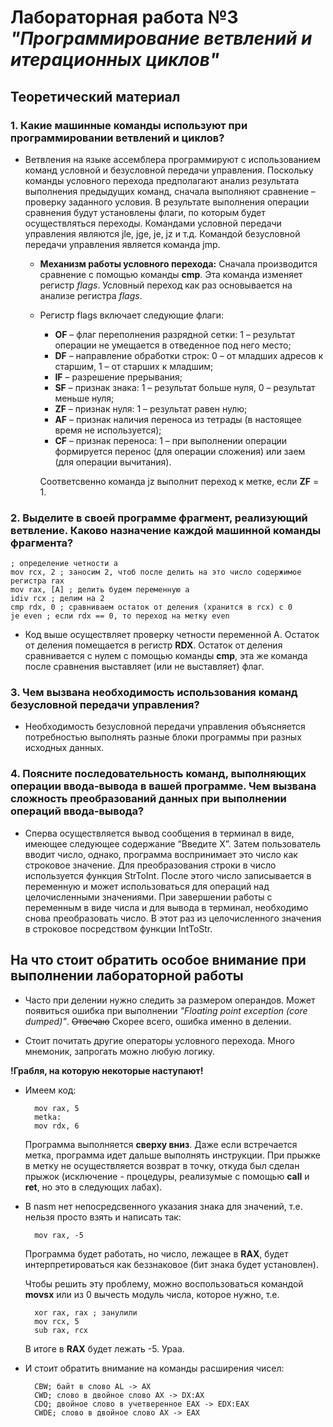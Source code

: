 # Лабораторная работа №3 *"Программирование ветвлений и итерационных циклов"*

## Теоретический материал
### 1. Какие машинные команды используют при программировании ветвлений и циклов?
* Ветвления на языке ассемблера программируют с использованием команд условной и безусловной передачи управления. Поскольку команды условного перехода предполагают анализ результата выполнения предыдущих команд, сначала выполняют сравнение – проверку заданного условия. В результате выполнения операции сравнения будут установлены флаги, по которым будет осуществляться переходы. 
Командами условной передачи управления являются jle, jge, je, jz и т.д. Командой безусловной передачи управления является команда jmp.

  * **Механизм работы условного перехода:**
Сначала производится сравнение с помощью команды **cmp**. Эта команда изменяет регистр *flags*. Условный переход как раз основывается на анализе регистра *flags*.

  * Регистр flags включает следующие флаги:
    * **ОF** – флаг переполнения разрядной сетки: 1 – результат операции не умещается в отведенное под него место;
    * **DF** – направление обработки строк: 0 – от младших адресов к старшим, 1 – от старших к младшим;
    * **IF** – разрешение прерывания;
    * **SF** – признак знака: 1 – результат больше нуля, 0 – результат меньше нуля;
    * **ZF** – признак нуля: 1 – результат равен нулю;
    * **АF** – признак наличия переноса из тетрады (в настоящее время не используется);
    * **СF** – признак переноса: 1 – при выполнении операции формируется перенос (для операции сложения) или заем (для операции вычитания).


    Соответсвенно команда jz выполнит переход к метке, если **ZF** = 1.

### 2. Выделите в своей программе фрагмент, реализующий ветвление. Каково назначение каждой машинной команды фрагмента?
    ; определение четности a
    mov rcx, 2 ; заносим 2, чтоб после делить на это число содержимое регистра rax
    mov rax, [A] ; делить будем переменную a
    idiv rcx ; делим на 2
    cmp rdx, 0 ; сравниваем остаток от деления (хранится в rcx) с 0
    je even ; если rdx == 0, то переход на метку even

* Код выше осуществляет проверку четности переменной A. Остаток от деления помещается в регистр **RDX**. Остаток от деления сравнивается с нулем с помощью команды **cmp**, эта же команда после сравнения выставляет (или не выставляет) флаг.

### 3.  Чем вызвана необходимость использования команд безусловной передачи управления?
* Необходимость безусловной передачи управления объясняется потребностью выполнять разные блоки программы при разных исходных данных.

  
### 4. Поясните последовательность команд, выполняющих операции ввода-вывода в вашей программе. Чем вызвана сложность преобразований данных при выполнении операций ввода-вывода?
* Сперва осуществляется вывод сообщения в терминал в виде, имеющее следующее содержание “Введите Х”. Затем пользователь вводит число, однако, программа воспринимает это число как строковое значение. Для преобразования строки в число используется функция StrToInt. После этого число записывается в переменную и может использоваться для операций над целочисленными значениями. При завершении работы с переменным в виде числа и для вывода в терминал, необходимо снова преобразовать число. В этот раз из целочисленного значения в строковое посредством функции IntToStr.

## На что стоит обратить особое внимание при выполнении лабораторной работы
* Часто при делении нужно следить за размером операндов. Может появиться ошибка при выполнении *"Floating point exception (core dumped)"*. ~~Отвечаю~~ Скорее всего, ошибка именно в делении.
  
* Стоит почитать другие операторы условного перехода. Много мнемоник, запрогать можно любую логику.
  
**!Грабля, на которую некоторые наступают!**
* Имеем код:

        mov rax, 5
        metka:
        mov rdx, 6
  Программа выполняется **сверху вниз**. Даже если встречается метка, программа идет дальше выполнять инструкции. При прыжке в метку не осуществляется возврат в точку, откуда был сделан прыжок (исключение - процедуры, реализумые с помощью **call** и **ret**, но это в следующих лабах).
* В nasm нет непосредсвенного указания знака для значений, т.е. нельзя просто взять и написать так:
        
        mov rax, -5
  Программа будет работать, но число, лежащее в **RAX**, будет интерпретироваться как беззнаковое (бит знака будет установлен). 

  Чтобы решить эту проблему, можно воспользоваться командой **movsx** или из 0 вычесть модуль числа, которое нужно, т.е.

        xor rax, rax ; занулили
        mov rcx, 5
        sub rax, rcx

   В итоге в **RAX** будет лежать -5. Ураа.

* И стоит обратить внимание на команды расширения чисел:
        
        CBW; байт в слово AL -> AX
        CWD; слово в двойное слово AX -> DX:AX
        CDQ; двойное слово в учетверенное EAX -> EDX:EAX
        CWDE; слово в двойное слово AX -> EAX